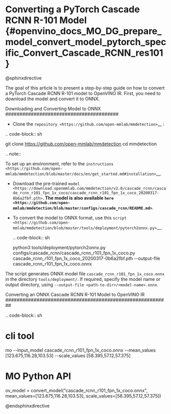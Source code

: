 # Converting a PyTorch Cascade RCNN R-101 Model {#openvino_docs_MO_DG_prepare_model_convert_model_pytorch_specific_Convert_Cascade_RCNN_res101}

@sphinxdirective

The goal of this article is to present a step-by-step guide on how to convert a PyTorch Cascade RCNN R-101 model to OpenVINO IR. First, you need to download the model and convert it to ONNX.

Downloading and Converting Model to ONNX
########################################

* Clone the `repository <https://github.com/open-mmlab/mmdetection>`__ :

.. code-block:: sh

   git clone https://github.com/open-mmlab/mmdetection
   cd mmdetection


.. note::

   To set up an environment, refer to the `instructions <https://github.com/open-mmlab/mmdetection/blob/master/docs/en/get_started.md#installation>`__.

* Download the pre-trained `model <https://download.openmmlab.com/mmdetection/v2.0/cascade_rcnn/cascade_rcnn_r101_fpn_1x_coco/cascade_rcnn_r101_fpn_1x_coco_20200317-0b6a2fbf.pth>`__. The model is also available `here <https://github.com/open-mmlab/mmdetection/blob/master/configs/cascade_rcnn/README.md>`__.

* To convert the model to ONNX format, use this `script <https://github.com/open-mmlab/mmdetection/blob/master/tools/deployment/pytorch2onnx.py>`__.

  .. code-block:: sh

     python3 tools/deployment/pytorch2onnx.py configs/cascade_rcnn/cascade_rcnn_r101_fpn_1x_coco.py cascade_rcnn_r101_fpn_1x_coco_20200317-0b6a2fbf.pth --output-file    cascade_rcnn_r101_fpn_1x_coco.onnx


The script generates ONNX model file ``cascade_rcnn_r101_fpn_1x_coco.onnx`` in the directory ``tools/deployment/``. If required, specify the model name or output directory, using ``--output-file <path-to-dir>/<model-name>.onnx``.

Converting an ONNX Cascade RCNN R-101 Model to OpenVINO IR
##########################################################

.. code-block:: sh

   # cli tool
   mo --input_model cascade_rcnn_r101_fpn_1x_coco.onnx --mean_values [123.675,116.28,103.53] --scale_values [58.395,57.12,57.375]

   # MO Python API
   ov_model = convert_model("cascade_rcnn_r101_fpn_1x_coco.onnx", mean_values=[123.675,116.28,103.53], scale_values=[58.395,57.12,57.375])


@endsphinxdirective
